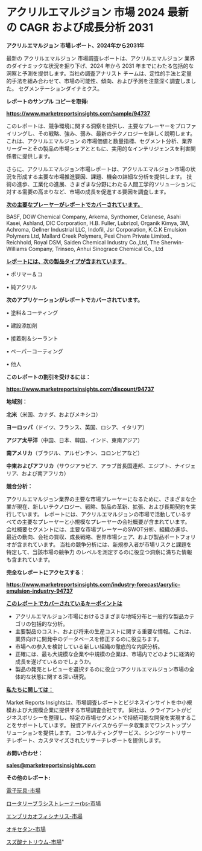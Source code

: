 # アクリルエマルジョン 市場 2024 最新の CAGR および成長分析 2031

<strong>アクリルエマルジョン 市場レポート、2024年から2031年</strong>

最新の アクリルエマルジョン 市場調査レポートは、アクリルエマルジョン 業界のダイナミックな状況を掘り下げ、2024 年から 2031 年までにわたる包括的な洞察と予測を提供します。当社の調査アナリスト チームは、定性的手法と定量的手法を組み合わせて、市場の可能性、傾向、および予測を注意深く調査しました。 セグメンテーションダイナミクス。



<strong>レポートのサンプル コピーを取得:</strong> <a href=https://www.marketreportsinsights.com/sample/94737>

<strong><u>https://www.marketreportsinsights.com/sample/94737</u></strong></a>

このレポートは、競争環境に関する洞察を提供し、主要なプレーヤーをプロファイリングし、その戦略、強み、弱み、最新のテクノロジーを詳しく説明します。 これは、アクリルエマルジョン の市場価値と数量指標、セグメント分析、業界リーダーとその製品の市場シェアとともに、実用的なインテリジェンスを利害関係者に提供します。

さらに、アクリルエマルジョン市場レポートは、アクリルエマルジョン市場の状況を形成する主要な市場推進要因、課題、機会の詳細な分析を提供します。 技術の進歩、工業化の進展、さまざまな分野にわたる人間工学的ソリューションに対する需要の高まりなど、市場の成長を促進する要因を調査します。



<strong><u>次の主要なプレーヤーがレポートでカバーされています。</u></strong>

BASF, DOW Chemical Company, Arkema, Synthomer, Celanese, Asahi Kasei, Ashland, DIC Corporation, H.B. Fuller, Lubrizol, Organik Kimya, 3M, Achroma, Gellner Industrial LLC, Indofil, Jsr Corporation, K.C.K Emulsion Polymers Ltd, Mallard Creek Polymers, Pexi Chem Private Limited., Reichhold, Royal DSM, Saiden Chemical Industry Co.,Ltd, The Sherwin-Williams Company, Trinseo, Anhui Sinograce Chemical Co., Ltd



<strong><u><b>レポートには、次の製品タイプが含まれています。</b></u></strong>

• ポリマー＆コ

• 純アクリル



<strong><b>次のアプリケーションがレポートでカバーされています。</b></strong>

• 塗料＆コーティング

• 建設添加剤

• 接着剤＆シーラント

• ペーパーコーティング

• 他人



<strong><b>このレポートの割引を受けるには：</b></strong><a href=https://www.marketreportsinsights.com/discount/94737>

<strong><u>https://www.marketreportsinsights.com/discount/94737</u></strong></a>



<strong>地域別：</strong>



<strong>北米</strong>（米国、カナダ、およびメキシコ）



<strong>ヨーロッパ</strong>（ドイツ、フランス、英国、ロシア、イタリア）



<strong>アジア太平洋</strong>（中国、日本、韓国、インド、東南アジア）



<strong>南アメリカ</strong>（ブラジル、アルゼンチン、コロンビアなど）



<strong>中東およびアフリカ</strong>（サウジアラビア、アラブ首長国連邦、エジプト、ナイジェリア、および南アフリカ）



<strong>競合分析：</strong>

アクリルエマルジョン業界の主要な市場プレーヤーになるために、さまざまな企業が現在、新しいテクノロジー、戦略、製品の革新、拡張、および長期契約を実行しています。 レポートには、アクリルエマルジョンの市場で活動しているすべての主要なプレーヤーと小規模なプレーヤーの会社概要が含まれています。 会社概要セグメントには、主要な市場プレーヤーのSWOT分析、組織の進歩、最近の動向、会社の買収、成長戦略、世界市場シェア、および製品ポートフォリオが含まれています。 当社の競争分析には、新規参入者が市場リスクと課題を特定して、当該市場の競争力 のレベルを測定するのに役立つ洞察に満ちた情報も含まれています。



<strong>完全なレポートにアクセスする</strong>：

<a href=https://www.marketreportsinsights.com/industry-forecast/acrylic-emulsion-industry-94737>

<strong><u>https://www.marketreportsinsights.com/industry-forecast/acrylic-emulsion-industry-94737</u></strong></a>



<strong><u><b>このレポートでカバーされているキーポイントは</b></u></strong>
<ul>
  <li>アクリルエマルジョン市場におけるさまざまな地域分布と一般的な製品カテゴリの包括的な分析。</li>
  <li>主要製品のコスト、および将来の生産コストに関する重要な情報。これは、業界向けに開発中のデータベースを修正するのに役立ちます。</li>
  <li>市場への参入を検討している新しい組織の徹底的な内訳分析。</li>
  <li>正確には、最も大規模な企業や中規模の企業は、市場内でどのように経済的成長を遂げているのでしょうか。</li>
  <li>製品の発売とレビューを選択するのに役立つアクリルエマルジョン市場の全体的な状態に関する深い研究。</li>
</ul>


<strong><u><b>私たちに関しては：</b></u></strong>

Market Reports Insightsは、市場調査レポートとビジネスインサイトを中小規模および大規模企業に提供する市場調査会社です。 同社は、クライアントがビジネスポリシーを整理し、特定の市場セグメントで持続可能な開発を実現することをサポートしています。 投資アドバイスからデータ収集までワンストップソリューションを提供します。 コンサルティングサービス、シンジケートリサーチレポート、カスタマイズされたリサーチレポートを提供します。



<strong><b>お問い合わせ</b></strong>：

<a href=mailto:sales@marketreportsinsights.com>

<strong><u>sales@marketreportsinsights.com</u></strong></a>



<strong>その他のレポート:</strong>

<a href=https://www.linkedin.com/pulse/電子玩具-市場-2030-年までの需要に焦点を当てた-2023-年調査レポート-n8lof/>電子玩具-市場</a>

<a href=https://www.linkedin.com/pulse/ロータリーブラシストレーナーrbs-市場-2023-収益と成長ドライバー-2030-pr-news-hub-6z7tf/>ロータリーブラシストレーナーrbs-市場</a>

<a href=https://www.linkedin.com/pulse/エンブリカオフィシナリス-市場-2023-年のダイナミクスとビジネストレンド-bwvzf/>エンブリカオフィシナリス-市場</a>

<a href=https://www.linkedin.com/pulse/オキセタン-市場-2023-最新の-cagr-および成長分析-2030-pmvof/>オキセタン-市場</a>

<a href=https://www.linkedin.com/pulse/スズ酸ナトリウム-市場-2030-年までの需要に焦点を当てた-2023-年調査レポート-xbk1c/>スズ酸ナトリウム-市場</a>"
